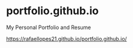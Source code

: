 # portfolio.github.io
My Personal Portfolio and Resume

https://rafaellopes21.github.io/portfolio.github.io/